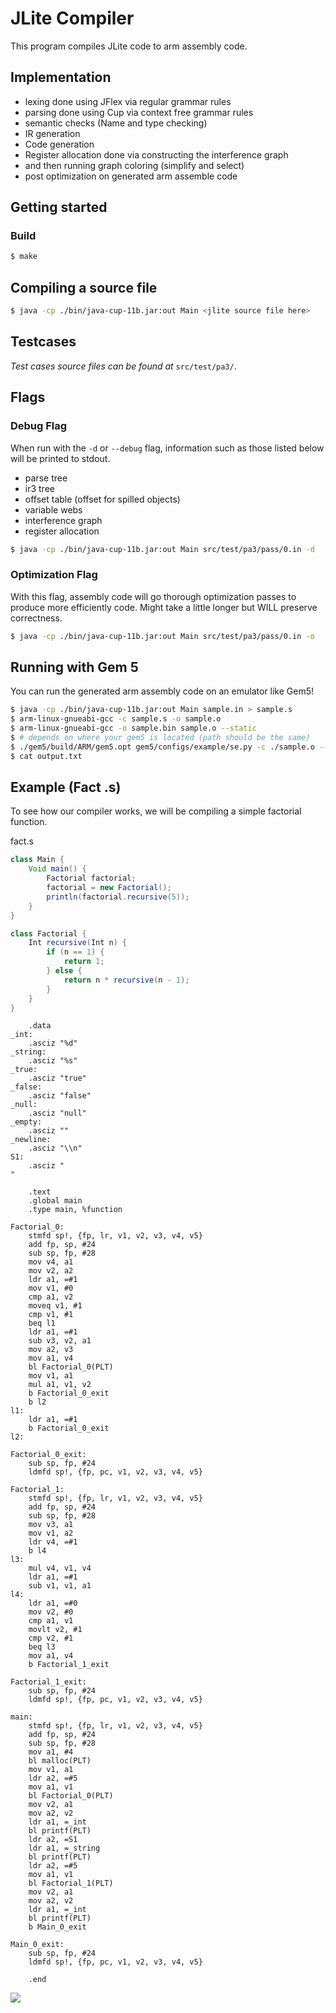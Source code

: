 # JLite Compiler

This program compiles JLite code to arm assembly code.

## Implementation
- lexing done using JFlex via regular grammar rules
- parsing done using Cup via context free grammar rules
- semantic checks (Name and type checking)
- IR generation
- Code generation
- Register allocation done via constructing the interference graph 
- and then running graph coloring (simplify and select)
- post optimization on generated arm assemble code

## Getting started

### Build
````bash
$ make
````

## Compiling a source file
```bash
$ java -cp ./bin/java-cup-11b.jar:out Main <jlite source file here>
```
## Testcases
*Test cases source files can be found at* `src/test/pa3/`.

## Flags

### Debug Flag
When run with the `-d` or `--debug` flag, information such as those listed below will be printed to stdout.
- parse tree
- ir3 tree
- offset table (offset for spilled objects)
- variable webs
- interference graph
- register allocation

```bash
$ java -cp ./bin/java-cup-11b.jar:out Main src/test/pa3/pass/0.in -d
```

### Optimization Flag
With this flag, assembly code will go thorough optimization passes to produce more efficiently code.
Might take a little longer but WILL preserve correctness.
```bash
$ java -cp ./bin/java-cup-11b.jar:out Main src/test/pa3/pass/0.in -o
```

## Running with Gem 5
You can run the generated arm assembly code on an emulator like Gem5!

```bash
$ java -cp ./bin/java-cup-11b.jar:out Main sample.in > sample.s
$ arm-linux-gnueabi-gcc -c sample.s -o sample.o
$ arm-linux-gnueabi-gcc -o sample.bin sample.o --static
$ # depends on where your gem5 is located (path should be the same)
$ ./gem5/build/ARM/gem5.opt gem5/configs/example/se.py -c ./sample.o --output $PWD/output.txt
$ cat output.txt
```


## Example (Fact .s)
To see how our compiler works, we will be compiling a simple factorial function.

fact.s
```java
class Main {
    Void main() {
        Factorial factorial;
        factorial = new Factorial();
        println(factorial.recursive(5));
    }
}

class Factorial {
    Int recursive(Int n) {
        if (n == 1) {
            return 1;
        } else {
            return n * recursive(n - 1);
        }
    }
}
```

```$arm
    .data
_int:
    .asciz "%d"
_string:
    .asciz "%s"
_true:
    .asciz "true"
_false:
    .asciz "false"
_null:
    .asciz "null"
_empty:
    .asciz ""
_newline:
    .asciz "\\n"
S1:
    .asciz "
"

    .text
    .global main
    .type main, %function

Factorial_0:
    stmfd sp!, {fp, lr, v1, v2, v3, v4, v5}
    add fp, sp, #24
    sub sp, fp, #28
    mov v4, a1
    mov v2, a2
    ldr a1, =#1
    mov v1, #0
    cmp a1, v2
    moveq v1, #1
    cmp v1, #1
    beq l1
    ldr a1, =#1
    sub v3, v2, a1
    mov a2, v3
    mov a1, v4
    bl Factorial_0(PLT)
    mov v1, a1
    mul a1, v1, v2
    b Factorial_0_exit
    b l2
l1:
    ldr a1, =#1
    b Factorial_0_exit
l2:

Factorial_0_exit:
    sub sp, fp, #24
    ldmfd sp!, {fp, pc, v1, v2, v3, v4, v5}

Factorial_1:
    stmfd sp!, {fp, lr, v1, v2, v3, v4, v5}
    add fp, sp, #24
    sub sp, fp, #28
    mov v3, a1
    mov v1, a2
    ldr v4, =#1
    b l4
l3:
    mul v4, v1, v4
    ldr a1, =#1
    sub v1, v1, a1
l4:
    ldr a1, =#0
    mov v2, #0
    cmp a1, v1
    movlt v2, #1
    cmp v2, #1
    beq l3
    mov a1, v4
    b Factorial_1_exit

Factorial_1_exit:
    sub sp, fp, #24
    ldmfd sp!, {fp, pc, v1, v2, v3, v4, v5}

main:
    stmfd sp!, {fp, lr, v1, v2, v3, v4, v5}
    add fp, sp, #24
    sub sp, fp, #28
    mov a1, #4
    bl malloc(PLT)
    mov v1, a1
    ldr a2, =#5
    mov a1, v1
    bl Factorial_0(PLT)
    mov v2, a1
    mov a2, v2
    ldr a1, =_int
    bl printf(PLT)
    ldr a2, =S1
    ldr a1, =_string
    bl printf(PLT)
    ldr a2, =#5
    mov a1, v1
    bl Factorial_1(PLT)
    mov v2, a1
    mov a2, v2
    ldr a1, =_int
    bl printf(PLT)
    b Main_0_exit

Main_0_exit:
    sub sp, fp, #24
    ldmfd sp!, {fp, pc, v1, v2, v3, v4, v5}

    .end

```
![](https://i.imgur.com/3thH3pg.png)





